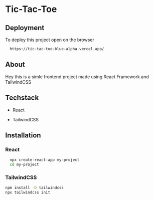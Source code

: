 
# Tic-Tac-Toe





## Deployment

To deploy this project open on the browser

```bash
  https://tic-tac-toe-blue-alpha.vercel.app/
```



## About

Hey this is a simle frontend project made using React Framework and TailwindCSS 
## Techstack

- React

- TailwindCSS


## Installation
### React

```bash
  npx create-react-app my-project
  cd my-project
```
  ### TailwindCSS
  ```bash
npm install -D tailwindcss
npx tailwindcss init
```
